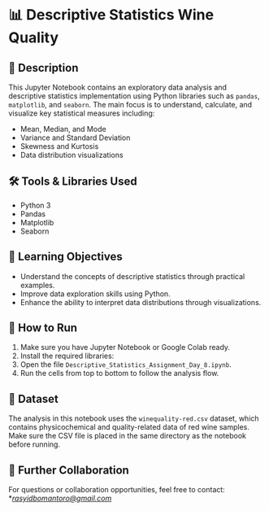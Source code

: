 # 📊 Descriptive Statistics Wine Quality

## 📝 Description
This Jupyter Notebook contains an exploratory data analysis and descriptive statistics implementation using Python libraries such as `pandas`, `matplotlib`, and `seaborn`. The main focus is to understand, calculate, and visualize key statistical measures including:
- Mean, Median, and Mode
- Variance and Standard Deviation
- Skewness and Kurtosis
- Data distribution visualizations 


## 🛠️ Tools & Libraries Used
- Python 3
- Pandas
- Matplotlib
- Seaborn

## 🎯 Learning Objectives
- Understand the concepts of descriptive statistics through practical examples.
- Improve data exploration skills using Python.
- Enhance the ability to interpret data distributions through visualizations.

## 🚀 How to Run
1. Make sure you have Jupyter Notebook or Google Colab ready.
2. Install the required libraries:
3. Open the file `Descriptive_Statistics_Assignment_Day_8.ipynb`.
4. Run the cells from top to bottom to follow the analysis flow.

## 📁 Dataset
The analysis in this notebook uses the `winequality-red.csv` dataset, which contains physicochemical and quality-related data of red wine samples. Make sure the CSV file is placed in the same directory as the notebook before running.

## 🤝 Further Collaboration
For questions or collaboration opportunities, feel free to contact: **rasyidbomantoro@gmail.com*
